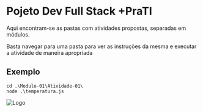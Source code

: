 
# Pojeto Dev Full Stack +PraTI

Aqui encontram-se as pastas com atividades propostas, separadas em módulos.

Basta navegar para uma pasta para ver as instruções da mesma e executar a atividade de maneira apropriada


## Exemplo

```terminal
cd .\Modulo-01\Atividade-01\
node .\temperatura.js
```


![Logo](https://media1.tenor.com/m/0gEdhScu_kYAAAAC/pepe-pepe-dance.gif)

